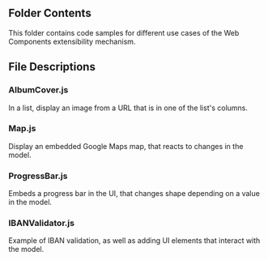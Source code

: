 ## Folder Contents
This folder contains code samples for different use cases of the Web Components extensibility mechanism.

## File Descriptions

### AlbumCover.js
In a list, display an image from a URL that is in one of the list's columns.

### Map.js
Display an embedded Google Maps map, that reacts to changes in the model.

### ProgressBar.js
Embeds a progress bar in the UI, that changes shape depending on a value in the model.

### IBANValidator.js
Example of IBAN validation, as well as adding UI elements that interact with the model.
